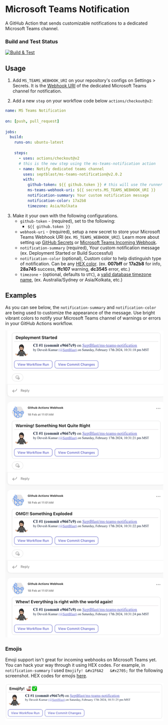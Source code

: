 # Microsoft Teams Notification 
A GitHub Action that sends customizable notifications to a dedicated Microsoft Teams channel.

### Build and Test Status
[![Build & Test](https://github.com/SeptBlast/ms-teams-notification/actions/workflows/test.yml/badge.svg?branch=master)](https://github.com/SeptBlast/ms-teams-notification/actions/workflows/test.yml)

## Usage
1. Add `MS_TEAMS_WEBHOOK_URI` on your repository's configs on Settings > Secrets. It is the [Webhook URI](https://docs.microsoft.com/en-us/microsoftteams/platform/webhooks-and-connectors/how-to/add-incoming-webhook) of the dedicated Microsoft Teams channel for notification.

2) Add a new `step` on your workflow code below `actions/checkout@v2`:

```yaml
name: MS Teams Notification

on: [push, pull_request]

jobs:
  build:
    runs-on: ubuntu-latest

    steps:
      - uses: actions/checkout@v2
      # this is the new step using the ms-teams-notification action
      - name: Notify dedicated teams channel
        uses: septblast/ms-teams-notification@v2.0.2
        with:
          github-token: ${{ github.token }} # this will use the runner's token.
          ms-teams-webhook-uri: ${{ secrets.MS_TEAMS_WEBHOOK_URI }}
          notification-summary: Your custom notification message 
          notification-color: 17a2b8
          timezone: Asia/Kolkata
```

3. Make it your own with the following configurations.
   - `github-token` - (required), set to the following:
     - `${{ github.token }}`
   - `webhook-uri` - (required), setup a new secret to store your Microsoft Teams Webhook URI (ex. `MS_TEAMS_WEBHOOK_URI`). Learn more about setting up [GitHub Secrets](https://help.github.com/en/actions/configuring-and-managing-workflows/creating-and-storing-encrypted-secrets) or [Microsoft Teams Incoming Webhook](https://docs.microsoft.com/en-us/microsoftteams/platform/webhooks-and-connectors/how-to/add-incoming-webhook).
   - `notification-summary` (required), Your custom notification message (ex. Deployment Started or Build Successful)
   - `notification-color` (optional), Custom color to help distinguish type of notification. Can be any [HEX color](https://html-color.codes/). (ex. **007bff** or **17a2b8** for info, **28a745** success, **ffc107** warning, **dc3545** error, etc.) 
   - `timezone` - (optional, defaults to `UTC`), a [valid database timezone name](https://en.wikipedia.org/wiki/List_of_tz_database_time_zones), (ex. Australia/Sydney or Asia/Kolkata, etc.)

## Examples
As you can see below, the `notification-summary` and `notification-color` are being used to customize the appearance of the message. Use bright vibrant colors to notify your Microsoft Teams channel of warnings or errors in your GitHub Actions workflow.

<p align="center">
<img src="notification-color-screenshots.png">
</p>

### Emojis
Emoji support isn't great for incoming webhooks on Microsoft Teams yet. You can hack your way through it using HEX codes. For example, in `notification-summary` I used `Emojify! &#x1F6A2   &#x2705;` for the following screenshot. HEX codes for emojis [here](https://apps.timwhitlock.info/emoji/tables/unicode). 

<p align="center">
<img src="notification-emoji-screenshot.png">
</p>
